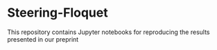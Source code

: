 # Steering-Floquet
This repository contains Jupyter notebooks for reproducing the results presented in our preprint  
